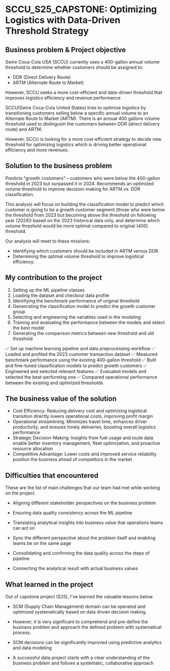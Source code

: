 # SCCU_S25_CAPSTONE: Optimizing Logistics with Data-Driven Threshold Strategy

## Business problem & Project objective

Swire Coca-Cola USA (SCCU) currently uses a 400-gallon annual volume threshold to determine whether customers should be assigned to:

- DDR (Direct Delivery Route)
- ARTM (Alternate Route to Market)

However, SCCU seeks a more cost-efficient and data-driven threshold that improves logistics efficiency and revenue performance

SCCU(Swire Coca-Cola United States) tries to optimize logistics by transitioning customers selling below a specific annual volume to an Alternate Route to Market (ARTM). There is an annual 400 gallons volume threshold used to distinguish the customers between DDR (direct delivery route) and ARTM.

However, SCCU is looking for a more cost-efficient strategy to decide new threshold for optimizing logistics which is driving better operational efficiency and more revenues.

## Solution to the business problem

Predicts “growth customers” – customers who were below the 400-gallon threshold in 2023 but surpassed it in 2024.
Recommends an optimized volume threshold to improve decision-making for ARTM vs. DDR classification.

This analysis will focus on building the classification model to predict which customer is going to be a growth customer segment (those who were below the threshold from 2023 but becoming above the threshold on following year (2024)) based on the 2023 historical data only, and determine which volume threshold would be more optimal compared to original (400) threshold.

Our analysis will meet to these missions:

- Identifying which customers should be included in ARTM versus DDR.
- Determining the optimal volume threshold to improve logistical efficiency.

## My contribution to the project

1. Setting up the ML pipeline classes
2. Loading the dataset and checkout data profile
3. Identifying the benchmark performance of original threshold
4. Genenrating the classification model to predict the growth customer group
5. Selecting and engineering the variables used in the modeling
6. Training and evaluating the performance between the models and select the best model
7. Generating the comparison metrics between new threshold and old threshold

✅ Set up machine learning pipeline and data preprocessing workflow
✅ Loaded and profiled the 2023 customer transaction dataset
✅ Measured benchmark performance using the existing 400-gallon threshold
✅ Built and fine-tuned classification models to predict growth customers
✅ Engineered and selected relevant features
✅ Evaluated models and selected the best-performing one
✅ Compared operational performance between the existing and optimized thresholds

## The business value of the solution

- Cost Efficiency: Reducing delivery cost and optimizing logistical transition directly lowers operational costs, improving profit margin
- Operational streamlining: Minimizes travel time, enhances driver productivity, and ensures timely deliveries, boosting overall logistics performance
- Strategic Decision-Making: Insights from fuel usage and route data enable better inventory management, fleet optimization, and proactive resource allocation
- Competitive Advantage: Lower costs and improved service reliability position the business ahead of competitors in the market

## Difficulties that encountered

These are the list of main challenges that our team had met while working on the project.

- Aligning different stakeholder perspectives on the business problem
- Ensuring data quality consistency across the ML pipeline
- Translating analytical insights into business value that operations teams can act on

- Sync the different perspective about the problem itself and enabling teams be on the same page
- Consolidating and confirming the data quality across the steps of pipeline
- Connecting the analytical result with actual business values

## What learned in the project

Out of capstone project (S25), I've learned the valuable lessons below.
- SCM (Supply Chain Management) domain can be operated and optimized systematically based on data driven decision making.
- However, it is very significant to comprehend and pre-define the business problem and approach the defined problem with systematical process.

- SCM decisions can be significantly improved using predictive analytics and data modeling
- A successful data project starts with a clear understanding of the business problem and follows a systematic, collaborative approach
